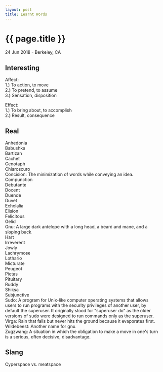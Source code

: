 ```yaml
---
layout: post
title: Learnt Words
---
```


{{ page.title }}
================

<p class="meta">24 Jun 2018 - Berkeley, CA</p>

## Interesting
Affect:  
1.) To action, to move  
2.) To pretend, to assume  
3.) Sensation, disposition

Effect:  
1.) To bring about, to accomplish  
2.) Result, consequence

## Real
Anhedonia  
Babushka  
Bartizan  
Cachet  
Cenotaph  
​Chiaroscuro  
​Concision: The minimization of words while conveying an idea.  
Compunction  
Debutante  
Docent  
​Duende  
Duvet  
Echolalia  
Elision  
Felicitous  
Gelid  
Gnu: A large dark antelope with a long head, a beard and mane, and a sloping back.  
Hart  
Irreverent  
Jowly  
Lachrymose  
Lothario  
Micturate  
Peugeot  
Pietas  
Pituitary  
Ruddy  
Shiksa  
Subjunctive  
Sudo: A program for Unix-like computer operating systems that allows users to run programs with the security privileges of another user, by default the superuser. It originally stood for "superuser do" as the older versions of sudo were designed to run commands only as the superuser.  
Virga: Rain that falls but never hits the ground because it evaporates first.  
Wildebeest: Another name for gnu.  
Zugzwang: A situation in which the obligation to make a move in one's turn is a serious, often decisive, disadvantage.

## Slang
Cyperspace vs. meatspace